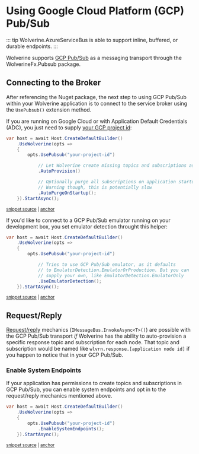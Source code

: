 # Using Google Cloud Platform (GCP) Pub/Sub

::: tip
Wolverine.AzureServiceBus is able to support inline, buffered, or durable endpoints.
:::

Wolverine supports [GCP Pub/Sub](https://cloud.google.com/pubsub) as a messaging transport through the WolverineFx.Pubsub package.

## Connecting to the Broker

After referencing the Nuget package, the next step to using GCP Pub/Sub within your Wolverine application is to connect to the service broker using the `UsePubsub()` extension method.

If you are running on Google Cloud or with Application Default Credentials (ADC), you just need to supply [your GCP project id](https://support.google.com/googleapi/answer/7014113):

<!-- snippet: sample_basic_setup_to_pubsub -->
<a id='snippet-sample_basic_setup_to_pubsub'></a>
```cs
var host = await Host.CreateDefaultBuilder()
    .UseWolverine(opts =>
    {
        opts.UsePubsub("your-project-id")

            // Let Wolverine create missing topics and subscriptions as necessary
            .AutoProvision()

            // Optionally purge all subscriptions on application startup.
            // Warning though, this is potentially slow
            .AutoPurgeOnStartup();
    }).StartAsync();
```
<sup><a href='https://github.com/JasperFx/wolverine/blob/main/src/Transports/GCP/Wolverine.Pubsub.Tests/DocumentationSamples.cs#L15-L30' title='Snippet source file'>snippet source</a> | <a href='#snippet-sample_basic_setup_to_pubsub' title='Start of snippet'>anchor</a></sup>
<!-- endSnippet -->

If you'd like to connect to a GCP Pub/Sub emulator running on your development box,
you set emulator detection throught this helper:

<!-- snippet: sample_connect_to_pubsub_emulator -->
<a id='snippet-sample_connect_to_pubsub_emulator'></a>
```cs
var host = await Host.CreateDefaultBuilder()
    .UseWolverine(opts =>
    {
        opts.UsePubsub("your-project-id")

            // Tries to use GCP Pub/Sub emulator, as it defaults
            // to EmulatorDetection.EmulatorOrProduction. But you can
            // supply your own, like EmulatorDetection.EmulatorOnly
            .UseEmulatorDetection();
    }).StartAsync();
```
<sup><a href='https://github.com/JasperFx/wolverine/blob/main/src/Transports/GCP/Wolverine.Pubsub.Tests/DocumentationSamples.cs#L35-L48' title='Snippet source file'>snippet source</a> | <a href='#snippet-sample_connect_to_pubsub_emulator' title='Start of snippet'>anchor</a></sup>
<!-- endSnippet -->

## Request/Reply

[Request/reply](https://www.enterpriseintegrationpatterns.com/patterns/messaging/RequestReply.html) mechanics (`IMessageBus.InvokeAsync<T>()`) are possible with the GCP Pub/Sub transport *if* Wolverine has the ability to auto-provision a specific response topic and subscription for each node. That topic and subscription would be named like `wlvrn.response.[application node id]` if you happen to notice that in your GCP Pub/Sub.

### Enable System Endpoints

If your application has permissions to create topics and subscriptions in GCP Pub/Sub, you can enable system endpoints and opt in to the request/reply mechanics mentioned above.

<!-- snippet: sample_enable_system_endpoints_in_pubsub -->
<a id='snippet-sample_enable_system_endpoints_in_pubsub'></a>
```cs
var host = await Host.CreateDefaultBuilder()
    .UseWolverine(opts =>
    {
        opts.UsePubsub("your-project-id")
            .EnableSystemEndpoints();
    }).StartAsync();
```
<sup><a href='https://github.com/JasperFx/wolverine/blob/main/src/Transports/GCP/Wolverine.Pubsub.Tests/DocumentationSamples.cs#L53-L62' title='Snippet source file'>snippet source</a> | <a href='#snippet-sample_enable_system_endpoints_in_pubsub' title='Start of snippet'>anchor</a></sup>
<!-- endSnippet -->
